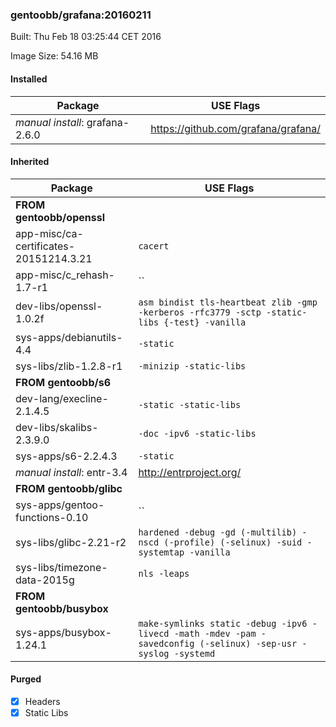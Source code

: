 ### gentoobb/grafana:20160211
Built: Thu Feb 18 03:25:44 CET 2016

Image Size: 54.16 MB
#### Installed
Package | USE Flags
--------|----------
*manual install*: grafana-2.6.0 | https://github.com/grafana/grafana/
#### Inherited
Package | USE Flags
--------|----------
**FROM gentoobb/openssl** |
app-misc/ca-certificates-20151214.3.21 | `cacert`
app-misc/c_rehash-1.7-r1 | ``
dev-libs/openssl-1.0.2f | `asm bindist tls-heartbeat zlib -gmp -kerberos -rfc3779 -sctp -static-libs {-test} -vanilla`
sys-apps/debianutils-4.4 | `-static`
sys-libs/zlib-1.2.8-r1 | `-minizip -static-libs`
**FROM gentoobb/s6** |
dev-lang/execline-2.1.4.5 | `-static -static-libs`
dev-libs/skalibs-2.3.9.0 | `-doc -ipv6 -static-libs`
sys-apps/s6-2.2.4.3 | `-static`
*manual install*: entr-3.4 | http://entrproject.org/
**FROM gentoobb/glibc** |
sys-apps/gentoo-functions-0.10 | ``
sys-libs/glibc-2.21-r2 | `hardened -debug -gd (-multilib) -nscd (-profile) (-selinux) -suid -systemtap -vanilla`
sys-libs/timezone-data-2015g | `nls -leaps`
**FROM gentoobb/busybox** |
sys-apps/busybox-1.24.1 | `make-symlinks static -debug -ipv6 -livecd -math -mdev -pam -savedconfig (-selinux) -sep-usr -syslog -systemd`
#### Purged
- [x] Headers
- [x] Static Libs

